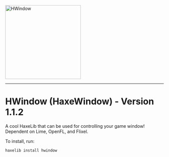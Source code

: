 <img width="240" height="235" alt="HWindow" src="https://github.com/user-attachments/assets/d2415456-a4d8-424d-963e-8f17b0912603" />

---

# HWindow (HaxeWindow) - Version 1.1.2

A cool HaxeLib that can be used for controlling your game window! Dependent on Lime, OpenFL, and Flixel.

To install, run:

`haxelib install hwindow`